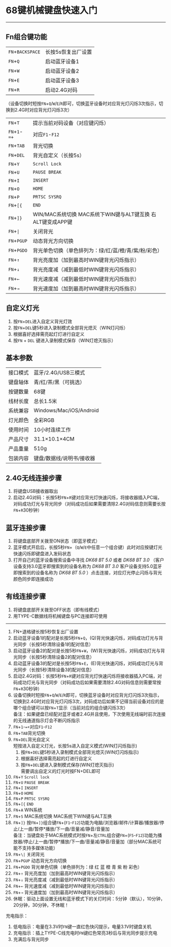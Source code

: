 # 68键机械键盘快速入门

---

## Fn组合键功能

|||
|:---|:---|
|`FN`+`BACKSPACE`|长按5s恢复出厂设置|
|`FN`+`Q`|启动蓝牙设备1|
|`FN`+`W`|启动蓝牙设备2|
|`FN`+`E`|启动蓝牙设备3|
|`FN`+`R`|启动2.4G对码|

（设备切换时短按`FN`+`Q`/`W`/`E`/`R`即可，切换蓝牙设备时对应背光灯闪烁3次指示，切换到2.4G时对应背光灯闪烁3次）

|||
|---|:---|
|`FN`+`T`|提示当前对码设备（对应键闪烁）|
|`FN`+`1`-`=+`|对应`F1`-`F12`|
|`FN`+`TAB`|背光切换|
|`FN`+`DEL`|背光自定义（长按5s）|
|`FN`+`Y`|`Scroll Lock`|
|`FN`+`U`|`PAUSE BREAK`|
|`FN`+`I`|`INSERT`|
|`FN`+`O`|`HOME`|
|`FN`+`P`|`PRTSC SYSRQ`|
|`FN`+`[{`|`END`|
|`FN`+`]}`|WIN/MAC系统切换 MAC系统下WIN键与ALT键互换 右ALT键变成APP键|
|`FN`+`\|`|关闭背光|
|`FN`+`PGUP`|动态背光方向切换|
|`FN`+`PGDO`|背光单色切换（单色排列为：绿/红/蓝/橙/青/紫/粉/彩色）|
|`FN`+`↑`|背光亮度加（加到最高时WIN键背光闪烁指示）|
|`FN`+`↓`|背光亮度减（减到最低时WIN键背光闪烁指示）|
|`FN`+`←`|背光速度减（减到最低时WIN键背光闪烁指示）|
|`FN`+`→`|背光速度加（加到最高时WIN键背光闪烁指示）|

## 自定义灯光

1. 按`FN`+`DEL`进入自定义背光灯效
1. 按`FN`+`DEL`键5秒进入录制模式全部背光熄灭（WIN灯闪烁）
1. 根据喜好选择需亮起灯灯进行自定义
1. 按`FN` + `DEL` 键进入录制模式保存（WIN灯熄灭指示）

## 基本参数

|||
|:---|:---|
|接口模式|蓝牙/2.4G/USB三模式|
|键盘轴体|青/红/茶/黑（可挑选）|
|按键数量|68键|
|线材长度|总长1.5米|
|系统兼容|Windows/Mac/iOS/Android|
|灯光颜色|全彩RGB|
|使用时间|10小时连续工作|
|产品尺寸|31.1×10.1×4CM|
|产品重量|510g|
|包装内容|键盘/数据线/说明书/接收器|

## 2.4G无线连接步骤

1. 将键盘USB接收器取出
1. 启动2.4G对码：长按5秒`FN`+`R`键对应背光灯快速闪烁，将接收器插入PC端，对码成功灯光与背光同步（对码成功后如果需要清除2.4G对码信息则需要长按`FN`+`R`30秒钟）

## 蓝牙连接步骤

1. 将键盘底部开关拨至ON状态（即蓝牙模式）
1. 蓝牙模式开启后，长按5秒`FN`+（`Q`/`W`/`E`中任意一个组合键）此时对应按键灯光快速闪烁即键盘进入发码状态
1. 打开自己的蓝牙设备搜索设备中寻找 _DK68 BT 5.0_ 或者 _DK68 BT 3.0_ （客户设备支持3.0蓝牙即搜索到的设备名称为 _DK68 BT 3.0_ 客户设备支持5.0蓝牙即搜索到的设备名称为 _DK68 BT 5.0_ ）点击连接，对应灯光停止闪烁与背光颜色同步即连接成功

## 有线连接步骤

1. 将键盘底部开关拨至OFF状态（即有线模式）
1. 用TYPE-C数据线将机械键盘与PC连接即可使用

---

1. FN+退格键长按5秒恢复出厂设置
1. 启动蓝牙设备1的配对是长按5秒`FN`+`Q`，(Q)背光快速闪烁，对码成功灯光与背光同步（长按5秒清除设备1的配对信息）
1. 启动蓝牙设备2的配对是长按5秒`FN`+`W`，(W)背光快速闪烁，对码成功灯光与背光同步（长按5秒清除设备2的配对信息）
1. 启动蓝牙设备3的配对是长按5秒`FN`+`E`，(E)背光快速闪烁，对码成功灯光与背光同步（长按5秒清除设备3的配对信息）
1. 启动2.4G对码：长按5秒`FN`+`R`键对应背光灯快速闪烁将接收器插入PC端，对码成功灯光与背光同步（对码成功后如果需要清除2.4G对码信息则需要常按`FN`+`R`30秒钟）
1. 设备切换时短按`FN`+`Q`/`W`/`E`/`R`即可，切换蓝牙设备时对应背光灯闪烁3次指示，切换到2.4G时对应背光灯闪烁3次，对码成功后如果不记得当前设备对应的是哪个组合键可以按`FN`+`T`显示（当前对应的组合键闪烁3次）  
备注：如果键盘已经配对蓝牙或者2.4G并且使用，下次使用无线端时前次连接的无线通道指示灯会不断闪烁指示
1. `FN`+`1`-`=+`对应`F1`-`F12`
1. `FN`+`TAB`背光切换
1. `FN`+`DEL`背光自定义  
短按进入自定义灯光，长按5s进入自定义模式(WIN灯闪烁指示)
    1. 按`FN`+`DEL`键5秒进入录制模式全部背光熄灭(WIN灯闪烁指示)
    1. 根据喜好选择需亮起的灯进行自定义
    1. 按`FN`+`DEL`键进入录制模式保存(WIN灯熄灭指示)  
    需要调出自定义的灯光时按FN+DEL即可
1. `FN`+`Y` `Scroll lock`
1. `FN`+`U` `PAUSE BREAK`
1. `FN`+`I` `INSERT`
1. `FN`+`O` `HOME`
1. `FN`+`P` `PRTSC SYSRQ`
1. `FN`+`[{` `END`
1. `FN`+`A` WIN系统
1. `FN`+`S` MAC系统切换 MAC系统下WIN键与ALT互换
1. `FN`+`]}` 按`FN`+`]}`组合键`FN`+(`F1`-`F12`)功能为电脑/浏览器/邮件/计算器/播放器/停止/上一曲/暂停\*播放/下一曲/音量减/静音/音量加  
备注：当键盘处于MAC系统模式时按`FN`+左`CTRL`组合键`FN`+(`F5`-`F12`)功能为播放器/停止/上一曲/暂停\*播放/下一曲/音量减/静音/音量加（部分MAC系统可能不支持多媒体功能）
1. `FN`+`\|` 关闭背光
1. `FN`+`PGUP` 动态背光方向切换
1. `FN`+`PGDO` 背光单色切换（单色排列为：绿 红 蓝 橙 青 紫 粉 彩色）
1. `FN`+`↑` 背光亮度加（加到最高时WIN键背光闪烁指示）
1. `FN`+`↓` 背光亮度减（减到最低时WIN键背光闪烁指示）
1. `FN`+`←` 背光速度减（减到最低时WIN键背光闪烁指示）
1. `FN`+`→` 背光速度加（加到最高时WIN键背光闪烁指示）
1. 休眠：驱动上面设置无线和蓝牙模式下的关灯时间：5分钟（默认），10分钟，20分钟，30分钟，不休眠！

充电指示：

1. 低电指示：电量在3.3V时`FN`键一直红色快闪提示，电量3.1V时键盘关机
1. 充电指示：插上TYPE-C线充电时`FN`键红色常亮3秒后与背光同步提示充电
1. 充满后与背光同步

